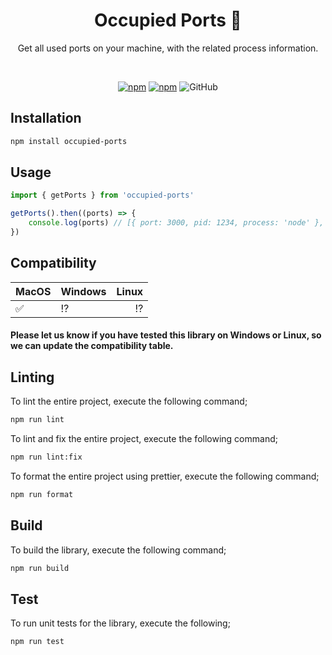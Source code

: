 <div align="center">

# Occupied Ports 🚀

Get all used ports on your machine, with the related process information.

<br>

[![npm](https://img.shields.io/npm/v/occupied-ports)](https://www.npmjs.com/package/occupied-ports)
[![npm](https://img.shields.io/npm/dt/occupied-ports)](https://www.npmjs.com/package/occupied-ports)
![GitHub](https://img.shields.io/github/license/avivbens/occupied-ports)

</div>

## Installation

```bash
npm install occupied-ports
```

## Usage

```javascript
import { getPorts } from 'occupied-ports'

getPorts().then((ports) => {
    console.log(ports) // [{ port: 3000, pid: 1234, process: 'node' }, ...]
})
```

## Compatibility

| MacOS              | Windows       |         Linux |
| :----------------- | ------------- | ------------: |
| :white_check_mark: | :interrobang: | :interrobang: |

#### Please let us know if you have tested this library on Windows or Linux, so we can update the compatibility table.

## Linting

To lint the entire project, execute the following command;

```bash
npm run lint
```

To lint and fix the entire project, execute the following command;

```bash
npm run lint:fix
```

To format the entire project using prettier, execute the following command;

```bash
npm run format
```

## Build

To build the library, execute the following command;

```bash
npm run build
```

## Test

To run unit tests for the library, execute the following;

```
npm run test
```
